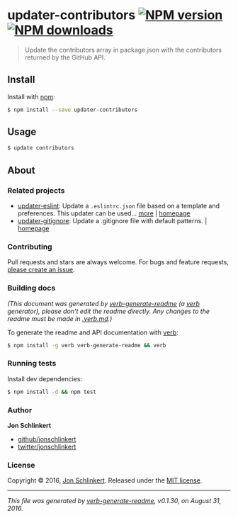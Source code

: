 # updater-contributors [![NPM version](https://img.shields.io/npm/v/updater-contributors.svg?style=flat)](https://www.npmjs.com/package/updater-contributors) [![NPM downloads](https://img.shields.io/npm/dm/updater-contributors.svg?style=flat)](https://npmjs.org/package/updater-contributors)

> Update the contributors array in package.json with the contributors returned by the GitHub API.

## Install

Install with [npm](https://www.npmjs.com/):

```sh
$ npm install --save updater-contributors
```

## Usage

```sh
$ update contributors
```

## About

### Related projects

* [updater-eslint](https://www.npmjs.com/package/updater-eslint): Update a `.eslintrc.json` file based on a template and preferences. This updater can be used… [more](https://github.com/update/updater-eslint) | [homepage](https://github.com/update/updater-eslint "Update a `.eslintrc.json` file based on a template and preferences. This updater can be used from the command line when installed globally, or as a plugin in other updaters.")
* [updater-gitignore](https://www.npmjs.com/package/updater-gitignore): Update a .gitignore file with default patterns. | [homepage](https://github.com/update/updater-gitignore "Update a .gitignore file with default patterns.")

### Contributing

Pull requests and stars are always welcome. For bugs and feature requests, [please create an issue](../../issues/new).

### Building docs

_(This document was generated by [verb-generate-readme](https://github.com/verbose/verb-generate-readme) (a [verb](https://github.com/verbose/verb) generator), please don't edit the readme directly. Any changes to the readme must be made in [.verb.md](.verb.md).)_

To generate the readme and API documentation with [verb](https://github.com/verbose/verb):

```sh
$ npm install -g verb verb-generate-readme && verb
```

### Running tests

Install dev dependencies:

```sh
$ npm install -d && npm test
```

### Author

**Jon Schlinkert**

* [github/jonschlinkert](https://github.com/jonschlinkert)
* [twitter/jonschlinkert](http://twitter.com/jonschlinkert)

### License

Copyright © 2016, [Jon Schlinkert](https://github.com/jonschlinkert).
Released under the [MIT license](https://github.com/update/updater-contributors/blob/master/LICENSE).

***

_This file was generated by [verb-generate-readme](https://github.com/verbose/verb-generate-readme), v0.1.30, on August 31, 2016._